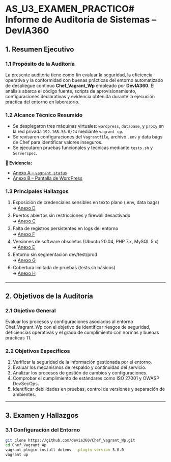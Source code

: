 # AS_U3_EXAMEN_PRACTICO# Informe de Auditoría de Sistemas – DevIA360

## 1. Resumen Ejecutivo

### 1.1 Propósito de la Auditoría

La presente auditoría tiene como fin evaluar la seguridad, la eficiencia operativa y la conformidad con buenas prácticas del entorno automatizado de despliegue continuo **Chef_Vagrant_Wp** empleado por **DevIA360**. El análisis abarca el código fuente, scripts de aprovisionamiento, configuraciones declarativas y evidencia obtenida durante la ejecución práctica del entorno en laboratorio.

### 1.2 Alcance Técnico Resumido

- Se desplegaron tres máquinas virtuales: `wordpress`, `database`, y `proxy` en la red privada `192.168.56.0/24` mediante `vagrant up`.  
- Se revisaron configuraciones del `Vagrantfile`, archivo `.env` y data bags de Chef para identificar valores inseguros.  
- Se ejecutaron pruebas funcionales y técnicas mediante `tests.sh` y `Serverspec`.

**📎 Evidencia:**
- [Anexo A – `vagrant status`](./evidencias/anexo_a_vagrant_status.png)
- [Anexo B – Pantalla de WordPress](./evidencias/anexo_b_wp_pantalla.png)

### 1.3 Principales Hallazgos

1. Exposición de credenciales sensibles en texto plano (.env, data bags)  
   🡪 [Anexo D](./evidencias/anexo_d_credenciales_env.png)
2. Puertos abiertos sin restricciones y firewall desactivado  
   🡪 [Anexo C](./evidencias/anexo_c_puertos_abiertos.png)
3. Falta de registros persistentes en logs del entorno  
   🡪 [Anexo F](./evidencias/anexo_f_logs_ausentes.png)
4. Versiones de software obsoletas (Ubuntu 20.04, PHP 7.x, MySQL 5.x)  
   🡪 [Anexo E](./evidencias/anexo_e_versiones_software.png)
5. Entorno sin segmentación dev/test/prod  
   🡪 [Anexo G](./evidencias/anexo_g_sin_ambientes.png)
6. Cobertura limitada de pruebas (tests.sh básicos)  
   🡪 [Anexo H](./evidencias/anexo_h_tests_vacios.png)

---

## 2. Objetivos de la Auditoría

### 2.1 Objetivo General
Evaluar los procesos y configuraciones asociados al entorno Chef_Vagrant_Wp con el objetivo de identificar riesgos de seguridad, deficiencias operativas y el grado de cumplimiento con normas y buenas prácticas TI.

### 2.2 Objetivos Específicos

1. Verificar la seguridad de la información gestionada por el entorno.
2. Evaluar los mecanismos de respaldo y continuidad del servicio.
3. Analizar los procesos de gestión de cambios y configuraciones.
4. Comprobar el cumplimiento de estándares como ISO 27001 y OWASP DevSecOps.
5. Identificar debilidades en pruebas, control de versiones y separación de ambientes.

---

## 3. Examen y Hallazgos

### 3.1 Configuración del Entorno

```bash
git clone https://github.com/devia360/Chef_Vagrant_Wp.git
cd Chef_Vagrant_Wp
vagrant plugin install dotenv --plugin-version 3.0.0
vagrant up
